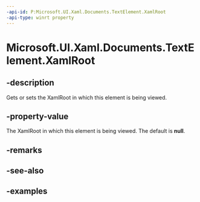 ```yaml
---
-api-id: P:Microsoft.UI.Xaml.Documents.TextElement.XamlRoot
-api-type: winrt property
---
```


<!-- Property syntax.
public XamlRoot XamlRoot { get;  set; }
-->

# Microsoft.UI.Xaml.Documents.TextElement.XamlRoot

## -description

Gets or sets the XamlRoot in which this element is being viewed.

## -property-value

The XamlRoot in which this element is being viewed. The default is **null**.

## -remarks

## -see-also

## -examples

